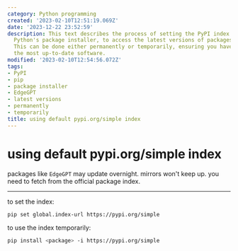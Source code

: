 ```yaml
---
category: Python programming
created: '2023-02-10T12:51:19.069Z'
date: '2023-12-22 23:52:59'
description: This text describes the process of setting the PyPI index for `pip`,
  Python's package installer, to access the latest versions of packages like `EdgeGPT`.
  This can be done either permanently or temporarily, ensuring you have access to
  the most up-to-date software.
modified: '2023-02-10T12:54:56.072Z'
tags:
- PyPI
- pip
- package installer
- EdgeGPT
- latest versions
- permanently
- temporarily
title: using default pypi.org/simple index
---
```


# using default pypi.org/simple index

packages like `EdgeGPT` may update overnight. mirrors won't keep up. you need to fetch from the official package index.

----

to set the index:

```bash
pip set global.index-url https://pypi.org/simple
```

to use the index temporarily:

```bash
pip install <package> -i https://pypi.org/simple
```
